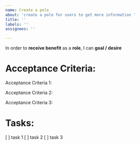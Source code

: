 ```yaml
---
name: Create a pole
about: 'create a pole for users to get more information '
title: ''
labels: ''
assignees: ''

---
```


In order to **receive benefit** as a **role**, I can **goal / desire**

# Acceptance Criteria:

Acceptance Criteria 1: 

Acceptance Criteria 2: 

Acceptance Criteria 3:

# Tasks:

[ ] task 1
[ ] task 2
[ ] task 3
